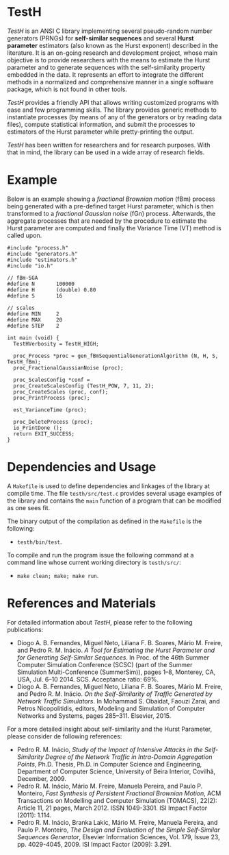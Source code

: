 # TestH

*TestH* is an ANSI C library implementing several pseudo-random number generators (PRNGs) for **self-similar sequences** and several **Hurst parameter** estimators (also known as the Hurst exponent) described in the literature. It is an on-going research and development project, whose main objective is to provide researchers with the means to estimate the Hurst parameter and to generate sequences with the self-similarity property embedded in the data. It represents an effort to integrate the different methods in a normalized and comprehensive manner in a single software package, which is not found in other tools.

*TestH* provides a friendly API that allows writing customized programs with ease and few programming skills. The library provides generic methods to instantiate processes (by means of any of the generators or by reading data files), compute statistical information, and submit the processes to estimators of the Hurst parameter while pretty-printing the output. 

*TestH* has been written for researchers and for research purposes. With that in mind, the library can be used in a wide array of research fields.

# Example

Below is an example showing a *fractional Brownian motion* (fBm) process being generated with a pre-defined target Hurst parameter, which is then transformed to a *fractional Gaussian noise* (fGn) process. Afterwards, the aggregate processes that are needed by the procedure to estimate the Hurst parameter are computed and finally the Variance Time (VT) method is called upon.

```
#include "process.h"
#include "generators.h"
#include "estimators.h"
#include "io.h"

// fBm-SGA
#define N		100000
#define H		(double) 0.80
#define S		16

// scales
#define MIN		2
#define MAX		20
#define STEP	2

int main (void) {
  TestHVerbosity = TestH_HIGH;

  proc_Process *proc = gen_fBmSequentialGenerationAlgorithm (N, H, S, TestH_fBm);
  proc_FractionalGaussianNoise (proc);
  
  proc_ScalesConfig *conf = 
  proc_CreateScalesConfig (TestH_POW, 7, 11, 2);
  proc_CreateScales (proc, conf);
  proc_PrintProcess (proc);
  
  est_VarianceTime (proc);
  
  proc_DeleteProcess (proc);
  io_PrintDone ();
  return EXIT_SUCCESS;
}

```

# Dependencies and Usage

A `Makefile` is used to define dependencies and linkages of the library at compile time. The file `testh/src/test.c` provides several usage examples of the library and contains the `main` function of a program that can be modified as one sees fit. 

The binary output of the compilation as defined in the `Makefile` is the following: 

* `testh/bin/test`.

To compile and run the program issue the following command at a command line whose current working directory is `testh/src/`:

* `make clean; make; make run`.

# References and Materials

For detailed information about *TestH*, please refer to the following publications:

* Diogo A. B. Fernandes, Miguel Neto, Liliana F. B. Soares, Mário M. Freire, and Pedro R. M. Inácio. *A Tool for Estimating the Hurst Parameter and for Generating Self-Similar Sequences*. In Proc. of the 46th Summer Computer Simulation Conference (SCSC) (part of the Summer Simulation Multi-Conference (SummerSim)), pages 1–8, Monterey, CA, USA, Jul. 6–10 2014. SCS. Acceptance ratio: 69%.
* Diogo A. B. Fernandes, Miguel Neto, Liliana F. B. Soares, Mário M. Freire, and Pedro R. M. Inácio. *On the Self-Similarity of Traffic Generated by Network Traffic Simulators*. In Mohammad S. Obaidat, Faouzi Zarai, and Petros Nicopolitidis, editors, Modeling and Simulation of Computer Networks and Systems, pages 285–311. Elsevier, 2015.

For a more detailed insight about self-similarity and the Hurst Parameter, please consider de following references:

* Pedro R. M. Inácio, *Study of the Impact of Intensive Attacks in the Self-Similarity Degree of the Network Traffic in Intra-Domain Aggregation Points*, Ph.D. Thesis, Ph.D. in Computer Science and Engineering, Department of Computer Science, University of Beira Interior, Covilhã, December, 2009. 
* Pedro R. M. Inácio, Mário M. Freire, Manuela Pereira, and Paulo P. Monteiro, *Fast Synthesis of Persistent Fractional Brownian Motion*, ACM Transactions on Modelling and Computer Simulation (TOMACS), 22(2): Article 11, 21 pages, March 2012. ISSN 1049-3301. ISI Impact Factor (2011): 1.114.
* Pedro R. M. Inácio, Branka Lakic, Mário M. Freire, Manuela Pereira, and Paulo P. Monteiro, *The Design and Evaluation of the Simple Self-Similar Sequences Generator*, Elsevier Information Sciences, Vol. 179, Issue 23, pp. 4029-4045, 2009. ISI Impact Factor (2009): 3.291.
